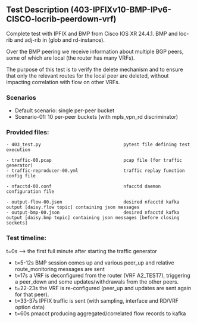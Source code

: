 ## Test Description (403-IPFIXv10-BMP-IPv6-CISCO-locrib-peerdown-vrf)

Complete test with IPFIX and BMP from Cisco IOS XR 24.4.1. BMP and loc-rib and adj-rib in (glob and rd-instance). 

Over the BMP peering we receive information about multiple BGP peers, some of which are local (the router has many VRFs).

The purpose of this test is to verify the delete mechanism and to ensure that only the relevant routes for the local peer are deleted, without impacting correlation with flow on other VRFs.

### Scenarios

- Default scenario: single per-peer bucket
- Scenario-01: 10 per-peer buckets (with mpls_vpn_rd discriminator)

### Provided files:
```
- 403_test.py                               pytest file defining test execution

- traffic-00.pcap                           pcap file (for traffic generator)
- traffic-reproducer-00.yml                 traffic replay function config file

- nfacctd-00.conf                           nfacctd daemon configuration file

- output-flow-00.json                       desired nfacctd kafka output [daisy.flow topic] containing json messages
- output-bmp-00.json                        desired nfacctd kafka output [daisy.bmp topic] containing json messages [before closing sockets]
```

### Test timeline:

t=0s --> the first full minute after starting the traffic generator

- t=5-12s BMP session comes up and various peer_up and relative route_monitoring messages are sent
- t=17s a VRF is deconfigured from the router (VRF A2_TEST7), triggering a peer_down and some updates/withdrawals from the other peers.
- t=22-23s the VRF is re-configured (peer_up and updates are sent again for that peer).
- t=33-37s IPFIX traffic is sent (with sampling, interface and RD/VRF option data)
- t=60s pmacct producing aggregated/correlated flow records to kafka
